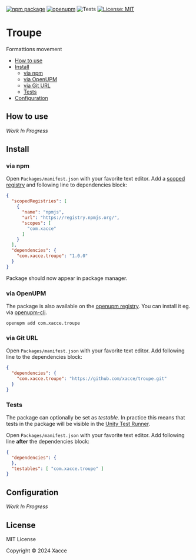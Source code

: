 [![npm package](https://img.shields.io/npm/v/com.xacce.troupe)](https://www.npmjs.com/package/com.xacce.troupe)
[![openupm](https://img.shields.io/npm/v/com.xacce.troupe?label=openupm&registry_uri=https://package.openupm.com)](https://openupm.com/packages/com.xacce.troupe/)
![Tests](https://github.com/xacce/troupe/workflows/Tests/badge.svg)
[![License: MIT](https://img.shields.io/badge/License-MIT-green.svg)](https://opensource.org/licenses/MIT)

# Troupe

Formattions movement

- [How to use](#how-to-use)
- [Install](#install)
  - [via npm](#via-npm)
  - [via OpenUPM](#via-openupm)
  - [via Git URL](#via-git-url)
  - [Tests](#tests)
- [Configuration](#configuration)

<!-- toc -->

## How to use

*Work In Progress*

## Install

### via npm

Open `Packages/manifest.json` with your favorite text editor. Add a [scoped registry](https://docs.unity3d.com/Manual/upm-scoped.html) and following line to dependencies block:
```json
{
  "scopedRegistries": [
    {
      "name": "npmjs",
      "url": "https://registry.npmjs.org/",
      "scopes": [
        "com.xacce"
      ]
    }
  ],
  "dependencies": {
    "com.xacce.troupe": "1.0.0"
  }
}
```
Package should now appear in package manager.

### via OpenUPM

The package is also available on the [openupm registry](https://openupm.com/packages/com.xacce.troupe). You can install it eg. via [openupm-cli](https://github.com/openupm/openupm-cli).

```
openupm add com.xacce.troupe
```

### via Git URL

Open `Packages/manifest.json` with your favorite text editor. Add following line to the dependencies block:
```json
{
  "dependencies": {
    "com.xacce.troupe": "https://github.com/xacce/troupe.git"
  }
}
```

### Tests

The package can optionally be set as *testable*.
In practice this means that tests in the package will be visible in the [Unity Test Runner](https://docs.unity3d.com/2017.4/Documentation/Manual/testing-editortestsrunner.html).

Open `Packages/manifest.json` with your favorite text editor. Add following line **after** the dependencies block:
```json
{
  "dependencies": {
  },
  "testables": [ "com.xacce.troupe" ]
}
```

## Configuration

*Work In Progress*

## License

MIT License

Copyright © 2024 Xacce
